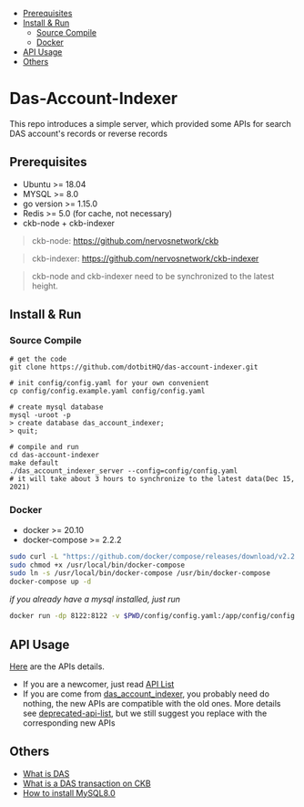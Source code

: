 * [Prerequisites](#prerequisites)
* [Install &amp; Run](#install--run)
    * [Source Compile](#source-compile)
    * [Docker](#docker)
* [API Usage](#api-usage)
* [Others](#others)

# Das-Account-Indexer

This repo introduces a simple server, which provided some APIs for search DAS account's records or reverse records

## Prerequisites

* Ubuntu >= 18.04
* MYSQL >= 8.0
* go version >= 1.15.0
* Redis >= 5.0 (for cache, not necessary)
* ckb-node + ckb-indexer
> ckb-node: https://github.com/nervosnetwork/ckb

> ckb-indexer: https://github.com/nervosnetwork/ckb-indexer

> ckb-node and ckb-indexer need to be synchronized to the latest height. 

## Install & Run

### Source Compile

```shell
# get the code
git clone https://github.com/dotbitHQ/das-account-indexer.git

# init config/config.yaml for your own convenient
cp config/config.example.yaml config/config.yaml

# create mysql database
mysql -uroot -p
> create database das_account_indexer;
> quit;

# compile and run
cd das-account-indexer
make default
./das_account_indexer_server --config=config/config.yaml
# it will take about 3 hours to synchronize to the latest data(Dec 15, 2021)
```

### Docker

* docker >= 20.10
* docker-compose >= 2.2.2

```bash
sudo curl -L "https://github.com/docker/compose/releases/download/v2.2.2/docker-compose-$(uname -s)-$(uname -m)" -o /usr/local/bin/docker-compose
sudo chmod +x /usr/local/bin/docker-compose
sudo ln -s /usr/local/bin/docker-compose /usr/bin/docker-compose
docker-compose up -d
```

_if you already have a mysql installed, just run_

```bash
docker run -dp 8122:8122 -v $PWD/config/config.yaml:/app/config/config.yaml --name das-indexer-server dotbitteam/das-account-indexer:latest
```

## API Usage

[Here](https://github.com/dotbitHQ/das-account-indexer/blob/main/API.md) are the APIs details.

* If you are a newcomer, just read [API List](https://github.com/dotbitHQ/das-account-indexer/blob/main/API.md)
* If you are come from [das_account_indexer](https://github.com/dotbitHQ/das_account_indexer), you probably need do
  nothing, the new APIs are compatible with the old ones. More details
  see [deprecated-api-list](https://github.com/dotbitHQ/das-account-indexer/blob/main/API.md#deprecated-api-list), but
  we still suggest you replace with the corresponding new APIs

## Others

* [What is DAS](https://github.com/dotbitHQ/das-contracts/blob/master/docs/en/Overview-of-DAS.md)
* [What is a DAS transaction on CKB](https://github.com/dotbitHQ/das-contracts/blob/master/docs/en/Data-Structure-and-Protocol/Transaction-Structure.md)
* [How to install MySQL8.0](https://github.com/dotbitHQ/das-database/wiki/How-To-Install-MySQL-8.0)
